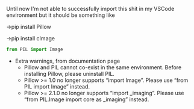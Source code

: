 Until now I'm not able to successfully import this shit in my VSCode environment
but it should be something like 

->pip install Pillow

->pip install cImage

````python
from PIL import Image
````

* Extra warnings, from documentation page
  - Pillow and PIL cannot co-exist in the same environment. Before installing Pillow, please uninstall PIL.
  - Pillow >= 1.0 no longer supports “import Image”. Please use “from PIL import Image” instead.
  - Pillow >= 2.1.0 no longer supports “import _imaging”. Please use “from PIL.Image import core as _imaging” instead.


